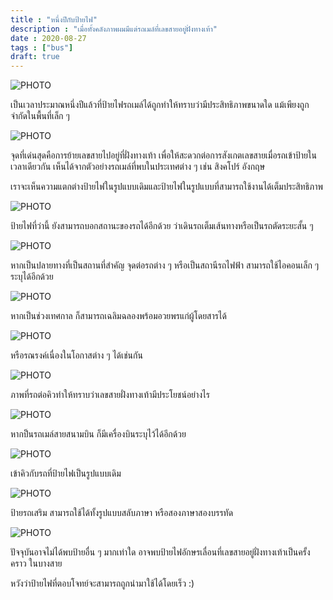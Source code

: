```yaml
---
title : "หนึ่งปีกับป้ายไฟ"
description : "เมื่อทั้งคลังภาพผมมีแต่รถเมล์ที่เลขสายอยู่ฝั่งทางเท้า"
date : 2020-08-27
tags : ["bus"]
draft: true
---
```


![PHOTO](/images/ledbmta/Photo_0.jpeg)

เป็นเวลาประมาณหนึ่งปีแล้วที่ป้ายไฟรถเมล์ได้ถูกทำให้ทราบว่ามีประสิทธิภาพขนาดใด แม้เพียงถูกจำกัดในพื้นที่เล็ก ๆ

![PHOTO](/images/ledbmta/Photo_1.jpeg)

จุดที่เด่นสุดคือการย้ายเลขสายไปอยู่ที่ฝั่งทางเท้า เพื่อให้สะดวกต่อการสังเกตเลขสายเมื่อรถเข้าป้ายในเวลาเดียวกัน เห็นได้จากตัวอย่างรถเมล์ที่พบในประเทศต่าง ๆ เช่น สิงคโปร์ อังกฤษ

เราจะเห็นความแตกต่างป้ายไฟในรูปแบบเดิมและป้ายไฟในรูปแบบที่สามารถใช้งานได้เต็มประสิทธิภาพ

![PHOTO](/images/ledbmta/Photo_2.jpeg)

ป้ายไฟที่ว่านี้ ยังสามารถบอกสถานะของรถได้อีกด้วย ว่าเดินรถเต็มเส้นทางหรือเป็นรถตัดระยะสั้น ๆ

![PHOTO](/images/ledbmta/Photo_3.jpeg)

หากเป็นปลายทางที่เป็นสถานที่สำคัญ จุดต่อรถต่าง ๆ หรือเป็นสถานีรถไฟฟ้า สามารถใช้ไอคอนเล็ก ๆ ระบุได้อีกด้วย

![PHOTO](/images/ledbmta/Photo_4.jpeg)

หากเป็นช่วงเทศกาล ก็สามารถเฉลิมฉลองพร้อมอวยพรแก่ผู้โดยสารได้

![PHOTO](/images/ledbmta/Photo_5.jpeg)

หรือรณรงค์เนื่องในโอกาสต่าง ๆ ได้เช่นกัน

![PHOTO](/images/ledbmta/Photo_6.jpeg)

ภาพที่รถต่อคิวทำให้ทราบว่าเลขสายฝั่งทางเท้ามีประโยชน์อย่างไร

![PHOTO](/images/ledbmta/Photo_7.jpeg)

หากป็นรถเมล์สายสนามบิน ก็มีเครื่องบินระบุไว้ได้อีกด้วย

![PHOTO](/images/ledbmta/Photo_8.jpeg)

เข้าคิวกับรถที่ป้ายไฟเป็นรูปแบบเดิม

![PHOTO](/images/ledbmta/Photo_9.jpeg)

ป้ายรถเสริม สามารถใช้ได้ทั้งรูปแบบสลับภาษา หรือสองภาษาสองบรรทัด

![PHOTO](/images/ledbmta/Photo_10.jpeg)

ปัจจุบันอาจไม่ได้พบป้ายอื่น ๆ มากเท่าใด อาจพบป้ายไฟอักษรเลื่อนที่เลขสายอยู่ฝั่งทางเท้าเป็นครั้งคราว ในบางสาย

หวังว่าป้ายไฟที่ตอบโจทย์จะสามารถถูกนำมาใช้ได้โดยเร็ว :)

